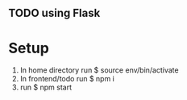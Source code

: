## TODO using Flask
# Setup
1. In home directory run $ source env/bin/activate
2. In frontend/todo run $ npm i
3. run $ npm start